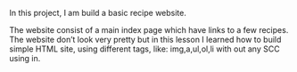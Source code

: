  In this project, I am build a basic recipe website.

The website consist of a main index page which have links to a few recipes. The website don’t look very pretty but in this lesson I learned how to build simple HTML site, using different tags, like: img,a,ul,ol,li with out any SCC using in. 
